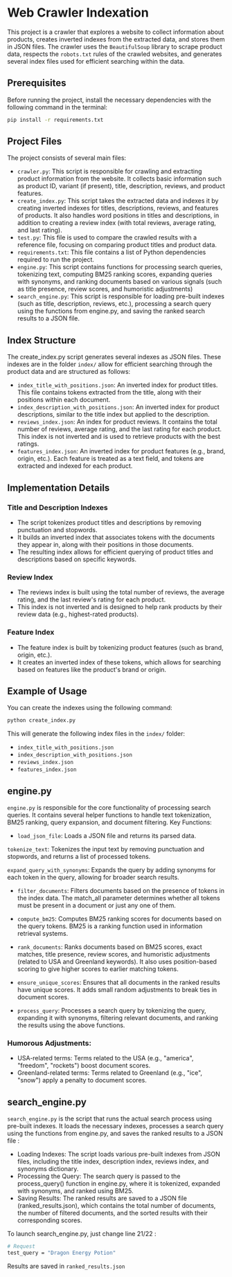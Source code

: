 # Web Crawler Indexation 

This project is a crawler that explores a website to collect information about products, creates inverted indexes from the extracted data, and stores them in JSON files. The crawler uses the `BeautifulSoup` library to scrape product data, respects the `robots.txt` rules of the crawled websites, and generates several index files used for efficient searching within the data.

## Prerequisites

Before running the project, install the necessary dependencies with the following command in the terminal:

```bash
pip install -r requirements.txt
```


## Project Files

The project consists of several main files:
- `crawler.py`: This script is responsible for crawling and extracting product information from the website. It collects basic information such as product ID, variant (if present), title, description, reviews, and product features.
- `create_index.py`: This script takes the extracted data and indexes it by creating inverted indexes for titles, descriptions, reviews, and features of products. It also handles word positions in titles and descriptions, in addition to creating a review index (with total reviews, average rating, and last rating).
- `test.py`: This file is used to compare the crawled results with a reference file, focusing on comparing product titles and product data.
- `requirements.txt`: This file contains a list of Python dependencies required to run the project.
- `engine.py`: This script contains functions for processing search queries, tokenizing text, computing BM25 ranking scores, expanding queries with synonyms, and ranking documents based on various signals (such as title presence, review scores, and humoristic adjustments)
- `search_engine.py`: This script is responsible for loading pre-built indexes (such as title, description, reviews, etc.), processing a search query using the functions from engine.py, and saving the ranked search results to a JSON file.



## Index Structure

The create_index.py script generates several indexes as JSON files. These indexes are in the folder `index/` allow for efficient searching through the product data and are structured as follows:

- `index_title_with_positions.json`: An inverted index for product titles. This file contains tokens extracted from the title, along with their positions within each document.
- `index_description_with_positions.json`: An inverted index for product descriptions, similar to the title index but applied to the description.
- `reviews_index.json`: An index for product reviews. It contains the total number of reviews, average rating, and the last rating for each product. This index is not inverted and is used to retrieve products with the best ratings.
- `features_index.json`: An inverted index for product features (e.g., brand, origin, etc.). Each feature is treated as a text field, and tokens are extracted and indexed for each product.


## Implementation Details
### Title and Description Indexes
- The script tokenizes product titles and descriptions by removing punctuation and stopwords.
- It builds an inverted index that associates tokens with the documents they appear in, along with their positions in those documents.
- The resulting index allows for efficient querying of product titles and descriptions based on specific keywords.

### Review Index
- The reviews index is built using the total number of reviews, the average rating, and the last review's rating for each product.
- This index is not inverted and is designed to help rank products by their review data (e.g., highest-rated products).

### Feature Index
- The feature index is built by tokenizing product features (such as brand, origin, etc.).
- It creates an inverted index of these tokens, which allows for searching based on features like the product's brand or origin.


## Example of Usage

You can create the indexes using the following command:

```bash
python create_index.py
```

This will generate the following index files in the `index/` folder:
- `index_title_with_positions.json`
- `index_description_with_positions.json`
- `reviews_index.json`
- `features_index.json`

## engine.py


`engine.py` is responsible for the core functionality of processing search queries. It contains several helper functions to handle text tokenization, BM25 ranking, query expansion, and document filtering.
Key Functions:

- `load_json_file`: Loads a JSON file and returns its parsed data.

`tokenize_text`: Tokenizes the input text by removing punctuation and stopwords, and returns a list of processed tokens.

`expand_query_with_synonyms`: Expands the query by adding synonyms for each token in the query, allowing for broader search results.

- `filter_documents`: Filters documents based on the presence of tokens in the index data. The match_all parameter determines whether all tokens must be present in a document or just any one of them.

- `compute_bm25`: Computes BM25 ranking scores for documents based on the query tokens. BM25 is a ranking function used in information retrieval systems.

- `rank_documents`: Ranks documents based on BM25 scores, exact matches, title presence, review scores, and humoristic adjustments (related to USA and Greenland keywords). It also uses position-based scoring to give higher scores to earlier matching tokens.

- `ensure_unique_scores`: Ensures that all documents in the ranked results have unique scores. It adds small random adjustments to break ties in document scores.

- `process_query`: Processes a search query by tokenizing the query, expanding it with synonyms, filtering relevant documents, and ranking the results using the above functions.

### Humorous Adjustments:

- USA-related terms: Terms related to the USA (e.g., "america", "freedom", "rockets") boost document scores.
- Greenland-related terms: Terms related to Greenland (e.g., "ice", "snow") apply a penalty to document scores.

## search_engine.py

`search_engine.py` is the script that runs the actual search process using pre-built indexes. It loads the necessary indexes, processes a search query using the functions from engine.py, and saves the ranked results to a JSON file : 

- Loading Indexes: The script loads various pre-built indexes from JSON files, including the title index, description index, reviews index, and synonyms dictionary.
- Processing the Query: The search query is passed to the process_query() function in engine.py, where it is tokenized, expanded with synonyms, and ranked using BM25.
- Saving Results: The ranked results are saved to a JSON file (ranked_results.json), which contains the total number of documents, the number of filtered documents, and the sorted results with their corresponding scores.

To launch search_engine.py, just change line 21/22 : 

``` bash
# Request
test_query = "Dragon Energy Potion"
```

Results are saved in `ranked_results.json`